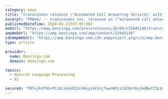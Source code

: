 ```yaml
---
category: news
title: "transcosmos releases \"Automated Call Answering Service\" with the power of speech recognition & intent inference algorithms"
excerpt: "PRWeb/ -- transcosmos inc. released an \"automated call answering service\" that utilizes \"BEDORE Voice Conversation,\" a"
publishedDateTime: 2020-04-21T07:05:00Z
webUrl: "https://www.benzinga.com/pressreleases/20/04/n15845146/transcosmos-releases-automated-call-answering-service-with-the-power-of-speech-recognition-intent-"
ampWebUrl: "https://amp.benzinga.com/amp/content/15845146"
cdnAmpWebUrl: "https://amp-benzinga-com.cdn.ampproject.org/c/s/amp.benzinga.com/amp/content/15845146"
type: article

provider:
  name: Benzinga.com
  domain: benzinga.com

topics:
  - Natural Language Processing
  - AI

secured: "FBTujkXf6U+PCibCzeeVQI3cH0yyz4CXnjTwwnW5zicGCN+3kLOmdBw7Z3LUrMWg9hbPeG4QD0yi3gnsNQRXBkhH6k4/UD8KISBOMpviouAmNhyjRONRyCwiIoImUkJ2hqcYqgSZht2TP+wEWO5vUOJuhWkORJ7LZZ2dny89Uj05xXnsdiG3Yi8HZeD8hk/YV1ATc68tFXbtbia270NLm5FYY/8RZQZGNtVlIHJEWe6wchrJmdJjI++MiOWi+st3Nwjwm/rBc0P4zmJTJTTjE/MX/WCNllY6TVlFKRB2fmABF5LkXf6YUCIa3nbs0klE;8iI7FKNUBoIVn1Sh7H1aBg=="
---
```


